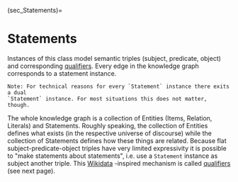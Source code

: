 (sec_Statements)=
# Statements

[//]: # (```{eval-rst})

[//]: # (  .. autoclass:: pyirk.Statement)

[//]: # (    :members:)

[//]: # (```)

Instances of this class model semantic triples (subject, predicate, object) and
corresponding [qualifiers](sec_qualifiers). Every edge in the knowledge graph
corresponds to a statement instance.

```{note}
Note: For technical reasons for every `Statement` instance there exits a dual 
`Statement` instance. For most situations this does not matter, though.
```

The whole knowledge graph is a collection of Entities (Items, Relation, Literals) and 
Statements. Roughly speaking, the collection of Entities defines what exists (in the 
respective universe of discourse) while the collection of Statements defines how these 
things are related. Because flat subject-predicate-object triples have very limited
expressivity it is possible to "make statements about statements", i.e. use
a `Statement` instance as subject another triple.
This [Wikidata](https://www.wikidata.org/wiki/Wikidata:SPARQL_tutorial#Qualifiers)
-inspired mechanism is called [qualifiers](sec_qualifiers) (see next page).
